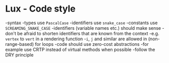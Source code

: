 # Lux - Code style

-syntax
  -types use `PascalCase`
  -identifiers use `snake_case`
  -constants use `SCREAMING_SNAKE_CASE`
  -identifiers (variable names etc.) should make sense
    -don't be afraid to shorten identifiers that are known from the context
      -e.g. `vertex` to `vert` in a rendering function
      -`i`, `j` and similar are allowed in (non-range-based) for loops
-code should use zero-cost abstractions
  -for example use CRTP instead of virtual methods when possible
-follow the DRY principle

